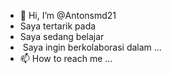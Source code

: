 - 👋 Hi, I’m @Antonsmd21
- Saya tertarik pada 
- Saya sedang belajar
- ️ Saya ingin berkolaborasi dalam ...
- 📫 How to reach me ...

<!---
Antonsmd21/Antonsmd21 is a ✨ special ✨ repository because its `README.md` (this file) appears on your GitHub profile.
You can click the Preview link to take a look at your changes.
--->
